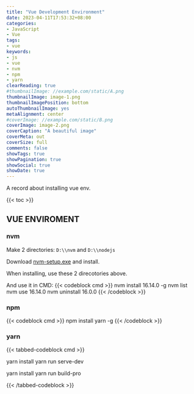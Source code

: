 ```yaml
---
title: "Vue Development Environment"
date: 2023-04-11T17:53:32+08:00
categories:
- JavaScript
- Vue
tags:
- vue
keywords:
- js
- vue
- nvm
- npm
- yarn
clearReading: true
#thumbnailImage: //example.com/static/A.png
thumbnailImage: image-1.png
thumbnailImagePosition: bottom
autoThumbnailImage: yes
metaAlignment: center
#coverImage: //example.com/static/B.png
coverImage: image-2.png
coverCaption: "A beautiful image"
coverMeta: out
coverSize: full
comments: false
showTags: true
showPagination: true
showSocial: true
showDate: true
---
```


A record about installing vue env.
<!--more-->

{{< toc >}}

## VUE ENVIROMENT

### nvm
Make 2 directories: `D:\\nvm` and `D:\\nodejs`

Download [nvm-setup.exe](https://github.com/coreybutler/nvm-windows/releases) and install.

When installing, use these 2 direcotories above.

And use it in CMD:
{{< codeblock cmd >}}
nvm install 16.14.0 -g
nvm list
nvm use 16.14.0
nvm uninstall 16.0.0
{{< /codeblock >}}


### npm
{{< codeblock cmd >}}
npm install yarn -g
{{< /codeblock >}}



### yarn
{{< tabbed-codeblock cmd >}}
<!-- tab serve -->
yarn install
yarn run serve-dev
<!-- endtab -->

<!-- tab build -->
yarn install
yarn run build-pro
<!-- endtab -->

{{< /tabbed-codeblock >}}


